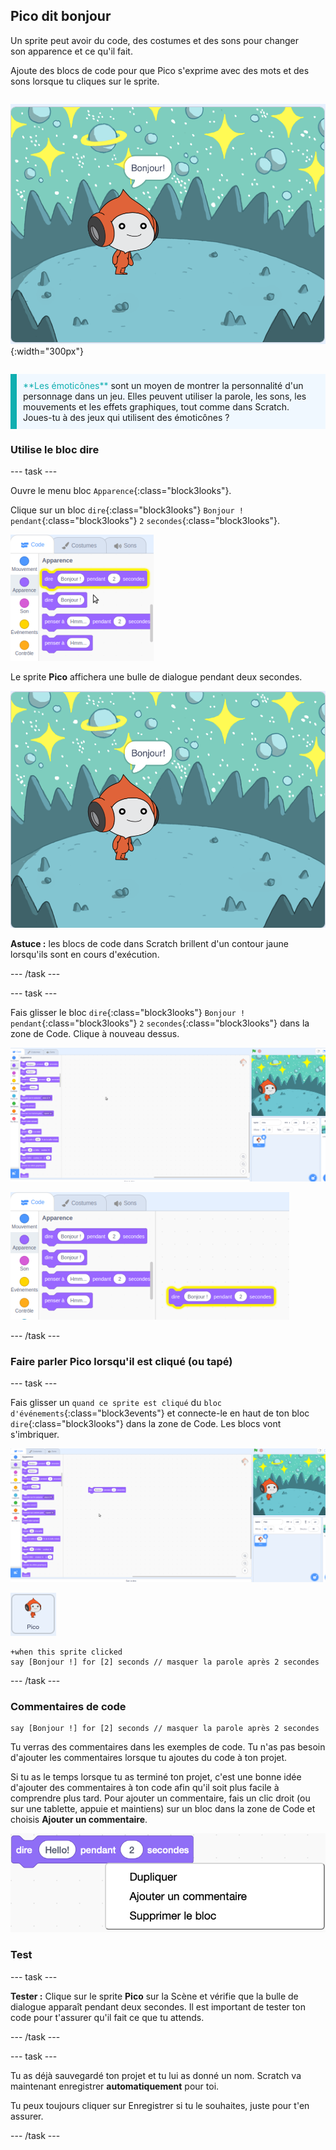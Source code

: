 ## Pico dit bonjour

<div style="display: flex; flex-wrap: wrap">
<div style="flex-basis: 200px; flex-grow: 1; margin-right: 15px;">
Un sprite peut avoir du code, des costumes et des sons pour changer son apparence et ce qu'il fait. 
  
Ajoute des blocs de code pour que Pico s'exprime avec des mots et des sons lorsque tu cliques sur le sprite.
</div>
<div>

![Le sprite Pico disant : "Bonjour !"](images/pico-step2.png){:width="300px"}

</div>
</div>

<p style="border-left: solid; border-width:10px; border-color: #0faeb0; background-color: aliceblue; padding: 10px;">
<span style="color: #0faeb0">**Les émoticônes**</span> sont un moyen de montrer la personnalité d'un personnage dans un jeu. Elles peuvent utiliser la parole, les sons, les mouvements et les effets graphiques, tout comme dans Scratch. Joues-tu à des jeux qui utilisent des émoticônes ?
</p>

### Utilise le bloc dire

--- task ---

Ouvre le menu bloc `Apparence`{:class="block3looks"}.

Clique sur un bloc `dire`{:class="block3looks"} `Bonjour !` `pendant`{:class="block3looks"} `2` `secondes`{:class="block3looks"}.

![Le "dire bonjour !" le bloc pendant 2 secondes en surbrillance avec un contour jaune.](images/pico-say-hello-blocks-menu.png)

Le sprite **Pico** affichera une bulle de dialogue pendant deux secondes.

![Le sprite Pico avec "Bonjour!" dans une bulle de dialogue.](images/pico-say-hello-stage.png)

**Astuce :** les blocs de code dans Scratch brillent d'un contour jaune lorsqu'ils sont en cours d'exécution.

--- /task ---

--- task ---

Fais glisser le bloc `dire`{:class="block3looks"} `Bonjour !` `pendant`{:class="block3looks"} `2` `secondes`{:class="block3looks"} dans la zone de Code. Clique à nouveau dessus.

![Glisser le bloc « dire » vers la zone de code et cliquer dessus pour l'exécuter.](images/pico-drag-say.gif)

![Le bloc « dire » a été déplacé vers la zone de Code. Le bloc de code en surbrillance avec un contour jaune.](images/pico-drag-say.png)

--- /task ---

### Faire parler Pico lorsqu'il est cliqué (ou tapé)

--- task ---

Fais glisser un `quand ce sprite est cliqué` du `bloc d'événements`{:class="block3events"} et connecte-le en haut de ton bloc `dire`{:class="block3looks"} dans la zone de Code. Les blocs vont s'imbriquer.

![Une animation des blocs qui s'imbriquent. Lorsqu'on clique sur Pico, ils disent "Bonjour !" pendant deux secondes.](images/pico-snap-together.gif)

![Le sprite Pico.](images/pico-sprite.png)

```blocks3
+when this sprite clicked
say [Bonjour !] for [2] seconds // masquer la parole après 2 secondes
```

--- /task ---

### Commentaires de code

```blocks3
say [Bonjour !] for [2] seconds // masquer la parole après 2 secondes
```
Tu verras des commentaires dans les exemples de code. Tu n'as pas besoin d'ajouter les commentaires lorsque tu ajoutes du code à ton projet.

Si tu as le temps lorsque tu as terminé ton projet, c'est une bonne idée d'ajouter des commentaires à ton code afin qu'il soit plus facile à comprendre plus tard. Pour ajouter un commentaire, fais un clic droit (ou sur une tablette, appuie et maintiens) sur un bloc dans la zone de Code et choisis **Ajouter un commentaire**.

![Le menu contextuel qui apparaît lorsque tu fais un clic droit sur un bloc. « Ajouter un commentaire » est sélectionné.](images/add-comment.png)

### Test

--- task ---

**Tester :** Clique sur le sprite **Pico** sur la Scène et vérifie que la bulle de dialogue apparaît pendant deux secondes. Il est important de tester ton code pour t'assurer qu'il fait ce que tu attends.

--- /task ---

--- task ---

Tu as déjà sauvegardé ton projet et tu lui as donné un nom. Scratch va maintenant enregistrer **automatiquement** pour toi.

Tu peux toujours cliquer sur Enregistrer si tu le souhaites, juste pour t'en assurer.

--- /task ---

